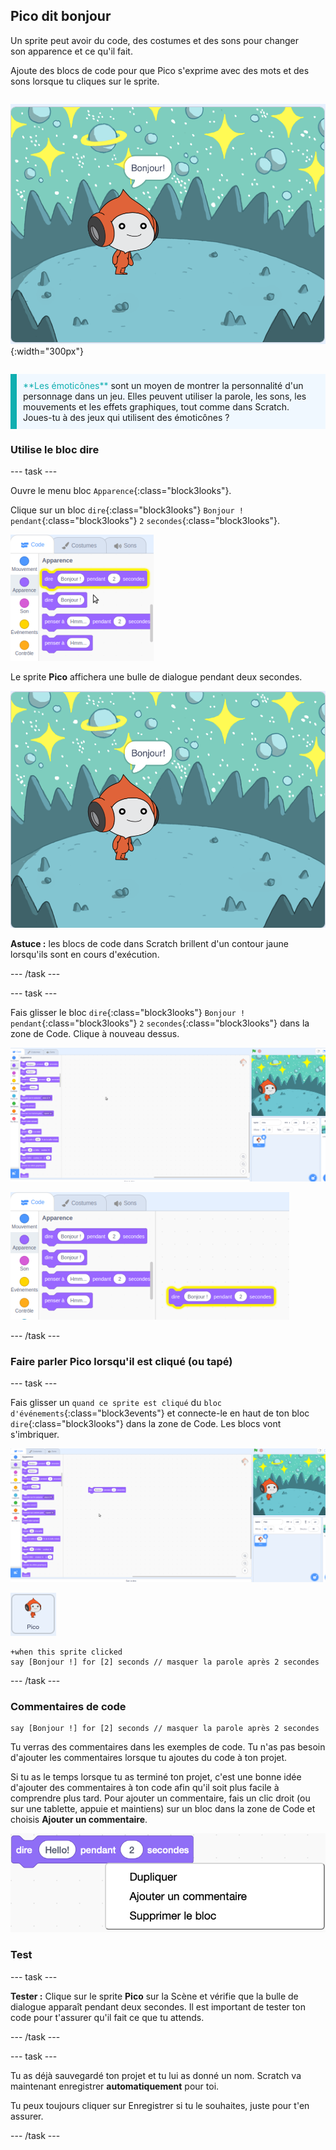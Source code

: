 ## Pico dit bonjour

<div style="display: flex; flex-wrap: wrap">
<div style="flex-basis: 200px; flex-grow: 1; margin-right: 15px;">
Un sprite peut avoir du code, des costumes et des sons pour changer son apparence et ce qu'il fait. 
  
Ajoute des blocs de code pour que Pico s'exprime avec des mots et des sons lorsque tu cliques sur le sprite.
</div>
<div>

![Le sprite Pico disant : "Bonjour !"](images/pico-step2.png){:width="300px"}

</div>
</div>

<p style="border-left: solid; border-width:10px; border-color: #0faeb0; background-color: aliceblue; padding: 10px;">
<span style="color: #0faeb0">**Les émoticônes**</span> sont un moyen de montrer la personnalité d'un personnage dans un jeu. Elles peuvent utiliser la parole, les sons, les mouvements et les effets graphiques, tout comme dans Scratch. Joues-tu à des jeux qui utilisent des émoticônes ?
</p>

### Utilise le bloc dire

--- task ---

Ouvre le menu bloc `Apparence`{:class="block3looks"}.

Clique sur un bloc `dire`{:class="block3looks"} `Bonjour !` `pendant`{:class="block3looks"} `2` `secondes`{:class="block3looks"}.

![Le "dire bonjour !" le bloc pendant 2 secondes en surbrillance avec un contour jaune.](images/pico-say-hello-blocks-menu.png)

Le sprite **Pico** affichera une bulle de dialogue pendant deux secondes.

![Le sprite Pico avec "Bonjour!" dans une bulle de dialogue.](images/pico-say-hello-stage.png)

**Astuce :** les blocs de code dans Scratch brillent d'un contour jaune lorsqu'ils sont en cours d'exécution.

--- /task ---

--- task ---

Fais glisser le bloc `dire`{:class="block3looks"} `Bonjour !` `pendant`{:class="block3looks"} `2` `secondes`{:class="block3looks"} dans la zone de Code. Clique à nouveau dessus.

![Glisser le bloc « dire » vers la zone de code et cliquer dessus pour l'exécuter.](images/pico-drag-say.gif)

![Le bloc « dire » a été déplacé vers la zone de Code. Le bloc de code en surbrillance avec un contour jaune.](images/pico-drag-say.png)

--- /task ---

### Faire parler Pico lorsqu'il est cliqué (ou tapé)

--- task ---

Fais glisser un `quand ce sprite est cliqué` du `bloc d'événements`{:class="block3events"} et connecte-le en haut de ton bloc `dire`{:class="block3looks"} dans la zone de Code. Les blocs vont s'imbriquer.

![Une animation des blocs qui s'imbriquent. Lorsqu'on clique sur Pico, ils disent "Bonjour !" pendant deux secondes.](images/pico-snap-together.gif)

![Le sprite Pico.](images/pico-sprite.png)

```blocks3
+when this sprite clicked
say [Bonjour !] for [2] seconds // masquer la parole après 2 secondes
```

--- /task ---

### Commentaires de code

```blocks3
say [Bonjour !] for [2] seconds // masquer la parole après 2 secondes
```
Tu verras des commentaires dans les exemples de code. Tu n'as pas besoin d'ajouter les commentaires lorsque tu ajoutes du code à ton projet.

Si tu as le temps lorsque tu as terminé ton projet, c'est une bonne idée d'ajouter des commentaires à ton code afin qu'il soit plus facile à comprendre plus tard. Pour ajouter un commentaire, fais un clic droit (ou sur une tablette, appuie et maintiens) sur un bloc dans la zone de Code et choisis **Ajouter un commentaire**.

![Le menu contextuel qui apparaît lorsque tu fais un clic droit sur un bloc. « Ajouter un commentaire » est sélectionné.](images/add-comment.png)

### Test

--- task ---

**Tester :** Clique sur le sprite **Pico** sur la Scène et vérifie que la bulle de dialogue apparaît pendant deux secondes. Il est important de tester ton code pour t'assurer qu'il fait ce que tu attends.

--- /task ---

--- task ---

Tu as déjà sauvegardé ton projet et tu lui as donné un nom. Scratch va maintenant enregistrer **automatiquement** pour toi.

Tu peux toujours cliquer sur Enregistrer si tu le souhaites, juste pour t'en assurer.

--- /task ---

